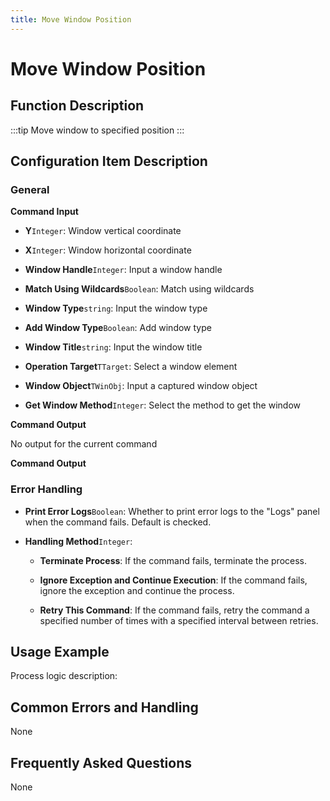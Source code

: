 ```yaml
---
title: Move Window Position
---
```


# Move Window Position

## Function Description

:::tip 
Move window to specified position
:::

## Configuration Item Description

### General

**Command Input**

- **Y**`Integer`: Window vertical coordinate

- **X**`Integer`: Window horizontal coordinate

- **Window Handle**`Integer`: Input a window handle

- **Match Using Wildcards**`Boolean`: Match using wildcards

- **Window Type**`string`: Input the window type

- **Add Window Type**`Boolean`: Add window type

- **Window Title**`string`: Input the window title

- **Operation Target**`TTarget`: Select a window element

- **Window Object**`TWinObj`: Input a captured window object

- **Get Window Method**`Integer`: Select the method to get the window


**Command Output**

No output for the current command


**Command Output**

### Error Handling

- **Print Error Logs**`Boolean`: Whether to print error logs to the "Logs" panel when the command fails. Default is checked. 

- **Handling Method**`Integer`:

    - **Terminate Process**: If the command fails, terminate the process.

    - **Ignore Exception and Continue Execution**: If the command fails, ignore the exception and continue the process.

    - **Retry This Command**: If the command fails, retry the command a specified number of times with a specified interval between retries.

## Usage Example

Process logic description:

## Common Errors and Handling

None

## Frequently Asked Questions

None

